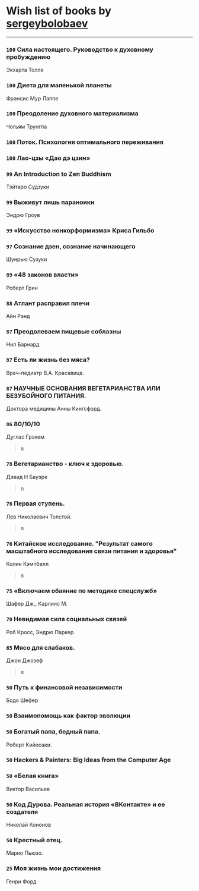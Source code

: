 # Wish list of books by [sergeybolobaev](http://vk.com/id37918255)
---

### `100` Сила настоящего. Руководство к духовному пробуждению
Экхарта Толле

### `100` Диета для маленькой планеты
Фрэнсис Мур Лаппе

### `100` Преодоление духовного материализма
Чогьям Трунгпа

### `100` Поток. Психология оптимального переживания

### `100` Лао-цзы «Дао дэ цзин»

### `99` An Introduction to Zen Buddhism
Тэйтаро Судзуки

### `99` Выживут лишь параноики
Эндрю Гроув

### `99` «Искусство нонкорформизма» Криса Гильбо

### `97` Сознание дзен, сознание начинающего
Шунрью Сузуки

### `89` «48 законов власти»
Роберт Грин

### `88` Атлант расправил плечи
Айн Рэнд

### `87` Преодолеваем пищевые соблазны
Нил Барнард

### `87` Есть ли жизнь без мяса?
Врач-педиатр В.А. Красавица.

### `87` НАУЧНЫЕ ОСНОВАНИЯ ВЕГЕТАРИАНСТВА ИЛИ БЕЗУБОЙНОГО ПИТАНИЯ.
Доктора медицины Анны Кингсфорд.

### `86` 80/10/10
Дуглас Грэхем
> в

### `78` Вегетарианство - ключ к здоровью.
Дэвид Н Бауэре
> в

### `76` Первая ступень.
Лев Николаевич Толстой.
> в

### `76` Китайское исследование. "Результат самого масштабного исследования связи питания и здоровья"
Колин Кэмпбелл
> в

### `75` «Включаем обаяние по методике спецслужб»
Шафер Дж., Карлинс М.

### `70` Невидимая сила социальных связей
Роб Кросс, Эндрю Паркер

### `65` Мясо для слабаков.
Джон Джозеф
> в

### `50` Путь к финансовой независимости
Бодо Шефер

### `50` Взаимопомощь как фактор эволюции

### `50` Богатый папа, бедный папа.
Роберт Кийосаки.

### `50` Hackers & Painters: Big Ideas from the Computer Age

### `50` «Белая книга»
Виктор Васильев

### `50` Код Дурова. Реальная история «ВКонтакте» и ее создателя
Николай Кононов

### `50` Крестный отец.
Марио Пьюзо.

### `25` Моя жизнь мои достижения
Генри Форд

